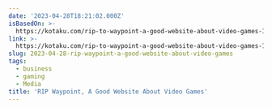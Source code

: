 ```yaml
---
date: '2023-04-28T18:21:02.000Z'
isBasedOn: >-
  https://kotaku.com/rip-to-waypoint-a-good-website-about-video-games-1850385017?rev=1682639782544&utm_campaign=Kotaku&utm_content=1682640113&utm_medium=SocialMarketing&utm_source=twitter
link: >-
  https://kotaku.com/rip-to-waypoint-a-good-website-about-video-games-1850385017?rev=1682639782544&utm_campaign=Kotaku&utm_content=1682640113&utm_medium=SocialMarketing&utm_source=twitter
slug: 2023-04-28-rip-waypoint-a-good-website-about-video-games
tags:
  - business
  - gaming
  - Media
title: 'RIP Waypoint, A Good Website About Video Games'
---
```


